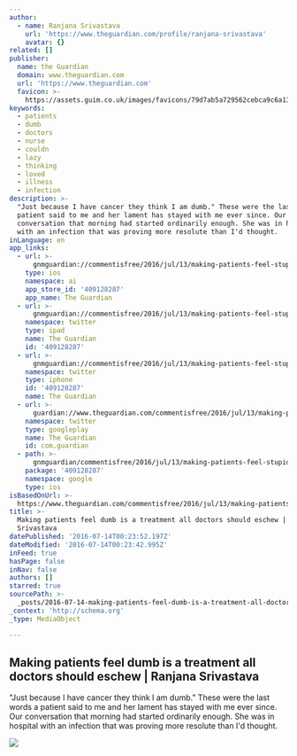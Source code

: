 ```yaml
---
author:
  - name: Ranjana Srivastava
    url: 'https://www.theguardian.com/profile/ranjana-srivastava'
    avatar: {}
related: []
publisher:
  name: the Guardian
  domain: www.theguardian.com
  url: 'https://www.theguardian.com'
  favicon: >-
    https://assets.guim.co.uk/images/favicons/79d7ab5a729562cebca9c6a13c324f0e/32x32.ico
keywords:
  - patients
  - dumb
  - doctors
  - nurse
  - couldn
  - lazy
  - thinking
  - loved
  - illness
  - infection
description: >-
  "Just because I have cancer they think I am dumb." These were the last words a
  patient said to me and her lament has stayed with me ever since. Our
  conversation that morning had started ordinarily enough. She was in hospital
  with an infection that was proving more resolute than I'd thought.
inLanguage: en
app_links:
  - url: >-
      gnmguardian://commentisfree/2016/jul/13/making-patients-feel-stupid-is-a-treatment-all-doctors-should-eschew?contenttype=Article&source=applinks
    type: ios
    namespace: ai
    app_store_id: '409128287'
    app_name: The Guardian
  - url: >-
      gnmguardian://commentisfree/2016/jul/13/making-patients-feel-stupid-is-a-treatment-all-doctors-should-eschew?contenttype=Article&source=twitter
    namespace: twitter
    type: ipad
    name: The Guardian
    id: '409128287'
  - url: >-
      gnmguardian://commentisfree/2016/jul/13/making-patients-feel-stupid-is-a-treatment-all-doctors-should-eschew?contenttype=Article&source=twitter
    namespace: twitter
    type: iphone
    id: '409128287'
    name: The Guardian
  - url: >-
      guardian://www.theguardian.com/commentisfree/2016/jul/13/making-patients-feel-stupid-is-a-treatment-all-doctors-should-eschew
    namespace: twitter
    type: googleplay
    name: The Guardian
    id: com.guardian
  - path: >-
      gnmguardian/commentisfree/2016/jul/13/making-patients-feel-stupid-is-a-treatment-all-doctors-should-eschew?contenttype=Article&source=google
    package: '409128287'
    namespace: google
    type: ios
isBasedOnUrl: >-
  https://www.theguardian.com/commentisfree/2016/jul/13/making-patients-feel-stupid-is-a-treatment-all-doctors-should-eschew
title: >-
  Making patients feel dumb is a treatment all doctors should eschew | Ranjana
  Srivastava
datePublished: '2016-07-14T00:23:52.197Z'
dateModified: '2016-07-14T00:23:42.995Z'
inFeed: true
hasPage: false
inNav: false
authors: []
starred: true
sourcePath: >-
  _posts/2016-07-14-making-patients-feel-dumb-is-a-treatment-all-doctors-should.md
_context: 'http://schema.org'
_type: MediaObject

---
```

<article style=""><h1>Making patients feel dumb is a treatment all doctors should eschew | Ranjana Srivastava</h1><p>"Just because I have cancer they think I am dumb." These were the last words a patient said to me and her lament has stayed with me ever since. Our conversation that morning had started ordinarily enough. She was in hospital with an infection that was proving more resolute than I'd thought.</p><img src="https://i.guim.co.uk/img/media/eecee35d5614c670e4e6c927debf4d34638d4da6/0_0_5616_3370/5616.jpg?w=1200&amp;h=630&amp;q=55&amp;auto=format&amp;usm=12&amp;fit=crop&amp;bm=normal&amp;ba=bottom%2Cleft&amp;blend64=aHR0cHM6Ly91cGxvYWRzLmd1aW0uY28udWsvMjAxNi8wNS8yNS9vdmVybGF5LWxvZ28tMTIwMC05MF9vcHQucG5n&amp;s=02f86c51be7f34312d6f3de5a5ce6aeb" /></article>